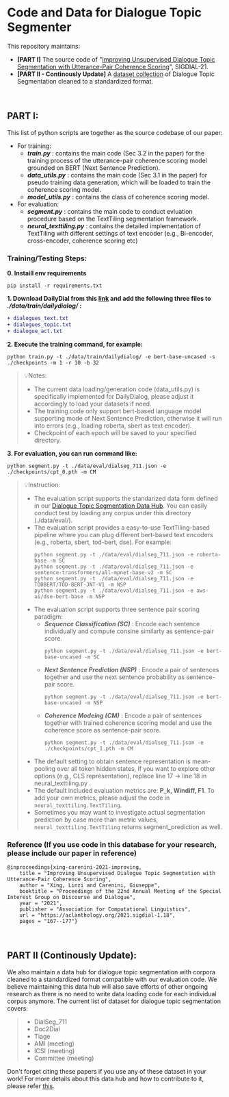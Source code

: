 # Code and Data for Dialogue Topic Segmenter
This repository maintains:
* **[PART I]** The source code of "[Improving Unsupervised Dialogue Topic Segmentation with Utterance-Pair Coherence Scoring](https://aclanthology.org/2021.sigdial-1.18.pdf)", SIGDIAL-21.
* **[PART II - Continously Update]** A [dataset collection](https://github.com/lxing532/Dialogue-Topic-Segmenter/tree/main/data) of Dialogue Topic Segmentation cleaned to a standardized format.

<br/>

## PART I:
This list of python scripts are together as the source codebase of our paper:
- For training:
  - __*train.py*__ : contains the main code (Sec 3.2 in the paper) for the training process of the utterance-pair coherence scoring model grounded on BERT (Next Sentence Prediction). 
  - __*data_utils.py*__ : contains the main code (Sec 3.1 in the paper) for pseudo training data generation, which will be loaded to train the coherence scoring model.
  - __*model_utils.py*__ : contains the class of coherence scoring model.
- For evaluation:
  - __*segment.py*__ : contains the main code to conduct evluation procedure based on the TextTiling segmentation framework.
  - __*neural_texttiling.py*__ : contains the detailed implementation of TextTiling with different settings of text encoder (e.g., Bi-encoder, cross-encoder, coherence scoring etc)

### Training/Testing Steps:
**0. Instaill env requirements**
```
pip install -r requirements.txt
```
**1. Download DailyDial from this [link](http://yanran.li/dailydialog) and add the following three files to __*./data/train/dailydialog/*__ :**
``` diff
+ dialogues_text.txt
+ dialogues_topic.txt
+ dialogue_act.txt
```
**2. Execute the training command, for example:**
```
python train.py -t ./data/train/dailydialog/ -e bert-base-uncased -s ./checkpoints -m 1 -r 10 -b 32
```
>💡Notes:
>  * The current data loading/generation code (data_utils.py) is specifically implemented for DailyDialog, please adjust it accordingly to load your datasets if need.
>  * The training code only support bert-based language model supporting mode of Next Sentence Prediction, otherwise it will run into errors (e.g., loading roberta, sbert as text encoder).
>  * Checkpoint of each epoch will be saved to your specified directory.

**3. For evaluation, you can run command like:**
```
python segment.py -t ./data/eval/dialseg_711.json -e ./checkpoints/cpt_0.pth -m CM
```
>💡Instruction:
>  * The evaluation script supports the standarized data form defined in our [Dialogue Topic Segmentation Data Hub](https://github.com/lxing532/Dialogue-Topic-Segmenter/tree/main/data). You can easily conduct test by loading any corpus under this directory (./data/eval/).
>  * The evaluation script provides a easy-to-use TextTiling-based pipeline where you can plug different bert-based text encoders (e.g., roberta, sbert, tod-bert, dse). For example:
>      ```
>      python segment.py -t ./data/eval/dialseg_711.json -e roberta-base -m SC
>      python segment.py -t ./data/eval/dialseg_711.json -e sentence-transformers/all-mpnet-base-v2 -m SC
>      python segment.py -t ./data/eval/dialseg_711.json -e TODBERT/TOD-BERT-JNT-V1 -m NSP
>      python segment.py -t ./data/eval/dialseg_711.json -e aws-ai/dse-bert-base -m NSP
>      ```
>  * The evaluation script supports three sentence pair scoring paradigm:
>    * **_Sequence Classification (SC)_** : Encode each sentence individually and compute consine similarty as sentence-pair score.
>      ```
>      python segment.py -t ./data/eval/dialseg_711.json -e bert-base-uncased -m SC
>      ```
>    * **_Next Sentence Prediction (NSP)_** : Encode a pair of sentences together and use the next sentence probability as sentence-pair score.
>      ```
>      python segment.py -t ./data/eval/dialseg_711.json -e bert-base-uncased -m NSP
>      ```
>    * **_Coherence Modeing (CM)_** : Encode a pair of sentences together with trained coherence scoring model and use the coherence score as sentence-pair score.
>      ```
>      python segment.py -t ./data/eval/dialseg_711.json -e ./checkpoints/cpt_1.pth -m CM
>      ```
>  * The default setting to obtain sentence representation is mean-pooling over all token hidden states, if you want to explore other options (e.g., CLS representation), replace line 17 -> line 18 in neural_texttiling.py .
>  * The default included evaluation metrics are: **P_k, Windiff, F1**. To add your own metrics, please adjust the code in ```neural_texttiling.TextTiling```.
>  * Sometimes you may want to investigate actual segmentation prediction by case more than metric values, ```neural_texttiling.TextTiling``` returns segment_prediction as well.


### Reference (If you use code in this database for your research, please include our paper in reference)
```
@inproceedings{xing-carenini-2021-improving,
    title = "Improving Unsupervised Dialogue Topic Segmentation with Utterance-Pair Coherence Scoring",
    author = "Xing, Linzi and Carenini, Giuseppe",
    booktitle = "Proceedings of the 22nd Annual Meeting of the Special Interest Group on Discourse and Dialogue",
    year = "2021",
    publisher = "Association for Computational Linguistics",
    url = "https://aclanthology.org/2021.sigdial-1.18",
    pages = "167--177"}
```

<br/>

## PART II (Continously Update):
We also maintain a data hub for dialogue topic segmentation with corpora cleaned to a standardized format compatible with our evaluation code. We believe maintaining this data hub will also save efforts of other ongoing research as there is no need to write data loading code for each individual corpus anymore. 
The current list of dataset for dialogue topic segmentation covers:
>  * DialSeg_711
>  * Doc2Dial
>  * Tiage
>  * AMI (meeting)
>  * ICSI (meeting)
>  * Committee (meeting)

Don't forget citing these papers if you use any of these dataset in your work!
For more details about this data hub and how to contribute to it, please refer [this](https://github.com/lxing532/Dialogue-Topic-Segmenter/tree/main/data).
